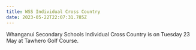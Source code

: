 ```yaml
---
title: WSS Individual Cross Country
date: 2023-05-22T22:07:31.785Z
---
```

Whanganui Secondary Schools Individual Cross Country is on Tuesday 23 May at Tawhero Golf Course. 